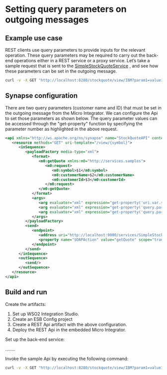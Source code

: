 # Setting query parameters on outgoing messages

## Example use case

REST clients use query parameters to provide inputs for the relevant
operation. These query parameters may be required to carry out the
back-end operations either in a REST service or a proxy service. Let’s
take a sample request that is sent to the
[SimpleStockQuoteService](https://docs.wso2.com/display/EI650/Setting+Up+the+ESB+Samples)
, and see how these parameters can be set in the outgoing message.

```bash
curl -v -X GET "http://localhost:8280/stockquote/view/IBM?param1=value1&param2=value2"
```

## Synapse configuration

There are two query parameters (customer name and ID) that must be set in the outgoing message from the Micro Integrator. We can configure the Api to set those parameters as shown below. The query parameter values can be accessed through the "get-property" function by specifying the parameter number as highlighted in the above request.

```xml 
<api xmlns="http://ws.apache.org/ns/synapse" name="StockQuoteAPI" context="/stockquote">
   <resource methods="GET" uri-template="/view/{symbol}">
      <inSequence>
         <payloadFactory media-type="xml">
            <format>
               <m0:getQuote xmlns:m0="http://services.samples">
                  <m0:request>
                     <m0:symbol>$1</m0:symbol>
                     <m0:customerName>$2</m0:customerName>
                     <m0:customerId>$3</m0:customerId>
                  </m0:request>
               </m0:getQuote>
            </format>
            <args>
               <arg evaluator="xml" expression="get-property('uri.var.symbol')"/>
               <arg evaluator="xml" expression="get-property('query.param.param1')"/>
               <arg evaluator="xml" expression="get-property('query.param.param2')"/>
            </args>
         </payloadFactory>
         <send>
            <endpoint>
               <address uri="http://localhost:9000/services/SimpleStockQuoteService" format="soap11"/>
               <property name="SOAPAction" value="getQuote" scope="transport"/>
            </endpoint>
         </send>
      </inSequence>
      <outSequence>
         <send/>
      </outSequence>
   </resource>
</api>                  
```

## Build and run

Create the artifacts:

1. Set up WSO2 Integration Studio.
2. Create an ESB Config project
3. Create a REST Api artifact with the above configuration.
4. Deploy the REST Api in the embedded Micro Integrator.

Set up the back-end service:

........

Invoke the sample Api by executing the following command:

```bash
curl -v -X GET "http://localhost:8280/stockquote/view/IBM?param1=value1&param2=value2"
```